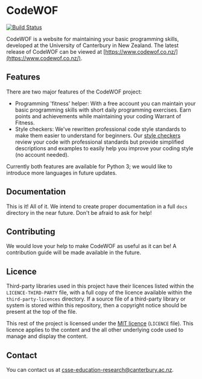 # CodeWOF

[![Build Status](https://travis-ci.org/uccser/codewof.svg?branch=master)](https://travis-ci.org/uccser/codewof)

CodeWOF is a website for maintaining your basic programming skills, developed at the University of Canterbury in New Zealand.
The latest release of CodeWOF can be viewed at [https://www.codewof.co.nz/](https://www.codewof.co.nz/).

## Features

There are two major features of the CodeWOF project:

- Programming 'fitness' helper:
  With a free account you can maintain your basic programming skills with short daily programming exercises.
  Earn points and achievements while maintaining your coding Warrant of Fitness.
- Style checkers:
  We've rewritten professional code style standards to make them easier to understand for beginners.
  Our [style checkers](https://www.codewof.co.nz/style/) review your code with professional standards but provide simplified descriptions and examples to easily help you improve your coding style (no account needed).

Currently both features are available for Python 3; we would like to introduce more languages in future updates.

## Documentation

This is it! All of it.
We intend to create proper documentation in a full `docs` directory in the near future.
Don't be afraid to ask for help!

## Contributing

We would love your help to make CodeWOF as useful as it can be!
A contribution guide will be made available in the future.

## Licence

Third-party libraries used in this project have their licences listed within the `LICENCE-THIRD-PARTY` file, with a full copy of the licence available within the `third-party-licences` directory.
If a source file of a third-party library or system is stored within this repository, then a copyright notice should be present at the top of the file.

This rest of the project is licensed under the [MIT licence](https://opensource.org/licenses/MIT) (`LICENCE` file).
This licence applies to the content and the all other underlying code used to manage and display the content.

## Contact

You can contact us at [csse-education-research@canterbury.ac.nz](mailto:csse-education-research@canterbury.ac.nz).
